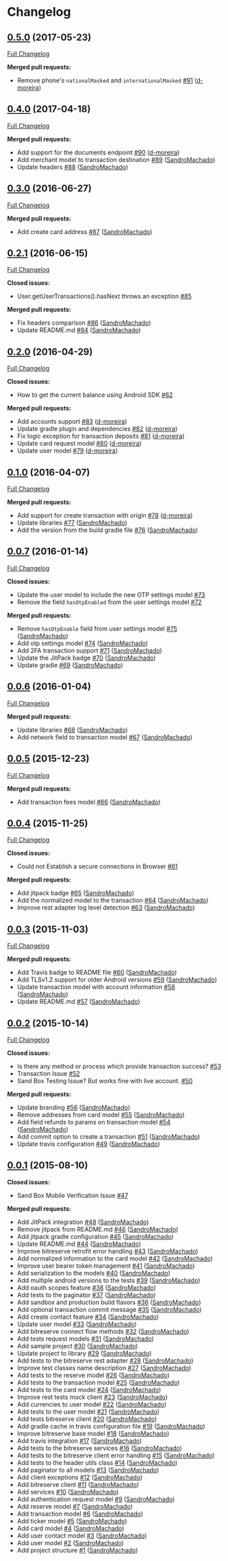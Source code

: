 # Changelog

## [0.5.0](https://github.com/uphold/uphold-sdk-android/tree/0.5.0) (2017-05-23)
[Full Changelog](https://github.com/uphold/uphold-sdk-android/compare/0.4.0...0.5.0)

**Merged pull requests:**

- Remove phone's `nationalMasked` and `internationalMasked` [\#91](https://github.com/uphold/uphold-sdk-android/pull/91) ([d-moreira](https://github.com/d-moreira))

## [0.4.0](https://github.com/uphold/uphold-sdk-android/tree/0.4.0) (2017-04-18)
[Full Changelog](https://github.com/uphold/uphold-sdk-android/compare/0.3.0...0.4.0)

**Merged pull requests:**

- Add support for the documents endpoint [\#90](https://github.com/uphold/uphold-sdk-android/pull/90) ([d-moreira](https://github.com/d-moreira))
- Add merchant model to transaction destination [\#89](https://github.com/uphold/uphold-sdk-android/pull/89) ([SandroMachado](https://github.com/SandroMachado))
- Update headers [\#88](https://github.com/uphold/uphold-sdk-android/pull/88) ([SandroMachado](https://github.com/SandroMachado))

## [0.3.0](https://github.com/uphold/uphold-sdk-android/tree/0.3.0) (2016-06-27)
[Full Changelog](https://github.com/uphold/uphold-sdk-android/compare/0.2.1...0.3.0)

**Merged pull requests:**

- Add create card address [\#87](https://github.com/uphold/uphold-sdk-android/pull/87) ([SandroMachado](https://github.com/SandroMachado))

## [0.2.1](https://github.com/uphold/uphold-sdk-android/tree/0.2.1) (2016-06-15)
[Full Changelog](https://github.com/uphold/uphold-sdk-android/compare/0.2.0...0.2.1)

**Closed issues:**

- User.getUserTransactions\(\).hasNext throws an exception  [\#85](https://github.com/uphold/uphold-sdk-android/issues/85)

**Merged pull requests:**

- Fix headers comparison [\#86](https://github.com/uphold/uphold-sdk-android/pull/86) ([SandroMachado](https://github.com/SandroMachado))
- Update README.md [\#84](https://github.com/uphold/uphold-sdk-android/pull/84) ([SandroMachado](https://github.com/SandroMachado))

## [0.2.0](https://github.com/uphold/uphold-sdk-android/tree/0.2.0) (2016-04-29)
[Full Changelog](https://github.com/uphold/uphold-sdk-android/compare/0.1.0...0.2.0)

**Closed issues:**

- How to get the current balance using Android SDK [\#62](https://github.com/uphold/uphold-sdk-android/issues/62)

**Merged pull requests:**

- Add accounts support [\#83](https://github.com/uphold/uphold-sdk-android/pull/83) ([d-moreira](https://github.com/d-moreira))
- Update gradle plugin and dependencies [\#82](https://github.com/uphold/uphold-sdk-android/pull/82) ([d-moreira](https://github.com/d-moreira))
- Fix logic exception for transaction deposits [\#81](https://github.com/uphold/uphold-sdk-android/pull/81) ([d-moreira](https://github.com/d-moreira))
- Update card request model [\#80](https://github.com/uphold/uphold-sdk-android/pull/80) ([d-moreira](https://github.com/d-moreira))
- Update user model [\#79](https://github.com/uphold/uphold-sdk-android/pull/79) ([d-moreira](https://github.com/d-moreira))

## [0.1.0](https://github.com/uphold/uphold-sdk-android/tree/0.1.0) (2016-04-07)
[Full Changelog](https://github.com/uphold/uphold-sdk-android/compare/0.0.7...0.1.0)

**Merged pull requests:**

- Add support for create transaction with origin [\#78](https://github.com/uphold/uphold-sdk-android/pull/78) ([d-moreira](https://github.com/d-moreira))
- Update libraries [\#77](https://github.com/uphold/uphold-sdk-android/pull/77) ([SandroMachado](https://github.com/SandroMachado))
- Add the version from the build gradle file [\#76](https://github.com/uphold/uphold-sdk-android/pull/76) ([SandroMachado](https://github.com/SandroMachado))

## [0.0.7](https://github.com/uphold/uphold-sdk-android/tree/0.0.7) (2016-01-14)
[Full Changelog](https://github.com/uphold/uphold-sdk-android/compare/0.0.6...0.0.7)

**Closed issues:**

- Update the user model to include the new OTP settings model [\#73](https://github.com/uphold/uphold-sdk-android/issues/73)
- Remove the field `hasOtpEnabled` from the user settings model [\#72](https://github.com/uphold/uphold-sdk-android/issues/72)

**Merged pull requests:**

- Remove `hasOtpEnable` field from user settings model [\#75](https://github.com/uphold/uphold-sdk-android/pull/75) ([SandroMachado](https://github.com/SandroMachado))
- Add otp settings model [\#74](https://github.com/uphold/uphold-sdk-android/pull/74) ([SandroMachado](https://github.com/SandroMachado))
- Add 2FA transaction support [\#71](https://github.com/uphold/uphold-sdk-android/pull/71) ([SandroMachado](https://github.com/SandroMachado))
- Update the JitPack badge [\#70](https://github.com/uphold/uphold-sdk-android/pull/70) ([SandroMachado](https://github.com/SandroMachado))
- Update gradle [\#69](https://github.com/uphold/uphold-sdk-android/pull/69) ([SandroMachado](https://github.com/SandroMachado))

## [0.0.6](https://github.com/uphold/uphold-sdk-android/tree/0.0.6) (2016-01-04)
[Full Changelog](https://github.com/uphold/uphold-sdk-android/compare/0.0.5...0.0.6)

**Merged pull requests:**

- Update libraries [\#68](https://github.com/uphold/uphold-sdk-android/pull/68) ([SandroMachado](https://github.com/SandroMachado))
- Add network field to transaction model [\#67](https://github.com/uphold/uphold-sdk-android/pull/67) ([SandroMachado](https://github.com/SandroMachado))

## [0.0.5](https://github.com/uphold/uphold-sdk-android/tree/0.0.5) (2015-12-23)
[Full Changelog](https://github.com/uphold/uphold-sdk-android/compare/0.0.4...0.0.5)

**Merged pull requests:**

- Add transaction fees model [\#66](https://github.com/uphold/uphold-sdk-android/pull/66) ([SandroMachado](https://github.com/SandroMachado))

## [0.0.4](https://github.com/uphold/uphold-sdk-android/tree/0.0.4) (2015-11-25)
[Full Changelog](https://github.com/uphold/uphold-sdk-android/compare/0.0.3...0.0.4)

**Closed issues:**

- Could not Establish a secure connections in Browser [\#61](https://github.com/uphold/uphold-sdk-android/issues/61)

**Merged pull requests:**

- Add jitpack badge [\#65](https://github.com/uphold/uphold-sdk-android/pull/65) ([SandroMachado](https://github.com/SandroMachado))
- Add the normalized model to the transaction [\#64](https://github.com/uphold/uphold-sdk-android/pull/64) ([SandroMachado](https://github.com/SandroMachado))
- Improve rest adapter log level detection [\#63](https://github.com/uphold/uphold-sdk-android/pull/63) ([SandroMachado](https://github.com/SandroMachado))

## [0.0.3](https://github.com/uphold/uphold-sdk-android/tree/0.0.3) (2015-11-03)
[Full Changelog](https://github.com/uphold/uphold-sdk-android/compare/0.0.2...0.0.3)

**Merged pull requests:**

- Add Travis badge to README file [\#60](https://github.com/uphold/uphold-sdk-android/pull/60) ([SandroMachado](https://github.com/SandroMachado))
- Add TLSv1.2 support for older Android versions [\#59](https://github.com/uphold/uphold-sdk-android/pull/59) ([SandroMachado](https://github.com/SandroMachado))
- Update transaction model with account information [\#58](https://github.com/uphold/uphold-sdk-android/pull/58) ([SandroMachado](https://github.com/SandroMachado))
- Update README.md [\#57](https://github.com/uphold/uphold-sdk-android/pull/57) ([SandroMachado](https://github.com/SandroMachado))

## [0.0.2](https://github.com/uphold/uphold-sdk-android/tree/0.0.2) (2015-10-14)
[Full Changelog](https://github.com/uphold/uphold-sdk-android/compare/0.0.1...0.0.2)

**Closed issues:**

- Is there any method or process which provide transaction success? [\#53](https://github.com/uphold/uphold-sdk-android/issues/53)
- Transaction Issue  [\#52](https://github.com/uphold/uphold-sdk-android/issues/52)
- Sand Box Testing Issue? But works fine with live account. [\#50](https://github.com/uphold/uphold-sdk-android/issues/50)

**Merged pull requests:**

- Update branding [\#56](https://github.com/uphold/uphold-sdk-android/pull/56) ([SandroMachado](https://github.com/SandroMachado))
- Remove addresses from card model [\#55](https://github.com/uphold/uphold-sdk-android/pull/55) ([SandroMachado](https://github.com/SandroMachado))
- Add field refunds to params on transaction model [\#54](https://github.com/uphold/uphold-sdk-android/pull/54) ([SandroMachado](https://github.com/SandroMachado))
- Add commit option to create a transaction [\#51](https://github.com/uphold/uphold-sdk-android/pull/51) ([SandroMachado](https://github.com/SandroMachado))
- Update travis configuration [\#49](https://github.com/uphold/uphold-sdk-android/pull/49) ([SandroMachado](https://github.com/SandroMachado))

## [0.0.1](https://github.com/uphold/uphold-sdk-android/tree/0.0.1) (2015-08-10)
**Closed issues:**

- Sand Box Mobile Verification Issue [\#47](https://github.com/uphold/uphold-sdk-android/issues/47)

**Merged pull requests:**

- Add JitPack integration [\#48](https://github.com/uphold/uphold-sdk-android/pull/48) ([SandroMachado](https://github.com/SandroMachado))
- Remove jitpack from README.md [\#46](https://github.com/uphold/uphold-sdk-android/pull/46) ([SandroMachado](https://github.com/SandroMachado))
- Add jitpack gradle configuration [\#45](https://github.com/uphold/uphold-sdk-android/pull/45) ([SandroMachado](https://github.com/SandroMachado))
- Update README.md [\#44](https://github.com/uphold/uphold-sdk-android/pull/44) ([SandroMachado](https://github.com/SandroMachado))
- Improve bitreserve retrofit error handling [\#43](https://github.com/uphold/uphold-sdk-android/pull/43) ([SandroMachado](https://github.com/SandroMachado))
- Add normalized information to the card model [\#42](https://github.com/uphold/uphold-sdk-android/pull/42) ([SandroMachado](https://github.com/SandroMachado))
- Improve user bearer token management [\#41](https://github.com/uphold/uphold-sdk-android/pull/41) ([SandroMachado](https://github.com/SandroMachado))
- Add serialization to the models [\#40](https://github.com/uphold/uphold-sdk-android/pull/40) ([SandroMachado](https://github.com/SandroMachado))
- Add multiple android versions to the tests [\#39](https://github.com/uphold/uphold-sdk-android/pull/39) ([SandroMachado](https://github.com/SandroMachado))
- Add oauth scopes feature [\#38](https://github.com/uphold/uphold-sdk-android/pull/38) ([SandroMachado](https://github.com/SandroMachado))
- Add tests to the paginator [\#37](https://github.com/uphold/uphold-sdk-android/pull/37) ([SandroMachado](https://github.com/SandroMachado))
- Add sandbox and production build flavors [\#36](https://github.com/uphold/uphold-sdk-android/pull/36) ([SandroMachado](https://github.com/SandroMachado))
- Add optional transaction commit message [\#35](https://github.com/uphold/uphold-sdk-android/pull/35) ([SandroMachado](https://github.com/SandroMachado))
- Add create contact feature [\#34](https://github.com/uphold/uphold-sdk-android/pull/34) ([SandroMachado](https://github.com/SandroMachado))
- Update user model [\#33](https://github.com/uphold/uphold-sdk-android/pull/33) ([SandroMachado](https://github.com/SandroMachado))
- Add bitreserve connect flow methods [\#32](https://github.com/uphold/uphold-sdk-android/pull/32) ([SandroMachado](https://github.com/SandroMachado))
- Add tests request models [\#31](https://github.com/uphold/uphold-sdk-android/pull/31) ([SandroMachado](https://github.com/SandroMachado))
- Add sample project [\#30](https://github.com/uphold/uphold-sdk-android/pull/30) ([SandroMachado](https://github.com/SandroMachado))
- Update project to library [\#29](https://github.com/uphold/uphold-sdk-android/pull/29) ([SandroMachado](https://github.com/SandroMachado))
- Add tests to the bitreserve rest adapter [\#28](https://github.com/uphold/uphold-sdk-android/pull/28) ([SandroMachado](https://github.com/SandroMachado))
- Improve test classes name description [\#27](https://github.com/uphold/uphold-sdk-android/pull/27) ([SandroMachado](https://github.com/SandroMachado))
- Add tests to the reserve model [\#26](https://github.com/uphold/uphold-sdk-android/pull/26) ([SandroMachado](https://github.com/SandroMachado))
- Add tests to the transaction model [\#25](https://github.com/uphold/uphold-sdk-android/pull/25) ([SandroMachado](https://github.com/SandroMachado))
-  Add tests to the card model [\#24](https://github.com/uphold/uphold-sdk-android/pull/24) ([SandroMachado](https://github.com/SandroMachado))
- Improve rest tests mock client [\#23](https://github.com/uphold/uphold-sdk-android/pull/23) ([SandroMachado](https://github.com/SandroMachado))
- Add currencies to user model [\#22](https://github.com/uphold/uphold-sdk-android/pull/22) ([SandroMachado](https://github.com/SandroMachado))
- Add tests to the user model [\#21](https://github.com/uphold/uphold-sdk-android/pull/21) ([SandroMachado](https://github.com/SandroMachado))
- Add tests bitreserve client [\#20](https://github.com/uphold/uphold-sdk-android/pull/20) ([SandroMachado](https://github.com/SandroMachado))
- Add gradle cache in travis configuration file [\#19](https://github.com/uphold/uphold-sdk-android/pull/19) ([SandroMachado](https://github.com/SandroMachado))
- Improve bitreserve base model [\#18](https://github.com/uphold/uphold-sdk-android/pull/18) ([SandroMachado](https://github.com/SandroMachado))
- Add travis integration [\#17](https://github.com/uphold/uphold-sdk-android/pull/17) ([SandroMachado](https://github.com/SandroMachado))
- Add tests to the bitreserve services [\#16](https://github.com/uphold/uphold-sdk-android/pull/16) ([SandroMachado](https://github.com/SandroMachado))
- Add tests to the bitreserve client error handling [\#15](https://github.com/uphold/uphold-sdk-android/pull/15) ([SandroMachado](https://github.com/SandroMachado))
- Add tests to the header utils class [\#14](https://github.com/uphold/uphold-sdk-android/pull/14) ([SandroMachado](https://github.com/SandroMachado))
- Add paginator to all models [\#13](https://github.com/uphold/uphold-sdk-android/pull/13) ([SandroMachado](https://github.com/SandroMachado))
- Add client exceptions [\#12](https://github.com/uphold/uphold-sdk-android/pull/12) ([SandroMachado](https://github.com/SandroMachado))
- Add bitreserve client [\#11](https://github.com/uphold/uphold-sdk-android/pull/11) ([SandroMachado](https://github.com/SandroMachado))
- Add services [\#10](https://github.com/uphold/uphold-sdk-android/pull/10) ([SandroMachado](https://github.com/SandroMachado))
- Add authentication request model [\#9](https://github.com/uphold/uphold-sdk-android/pull/9) ([SandroMachado](https://github.com/SandroMachado))
- Add reserve model [\#7](https://github.com/uphold/uphold-sdk-android/pull/7) ([SandroMachado](https://github.com/SandroMachado))
- Add transaction model [\#6](https://github.com/uphold/uphold-sdk-android/pull/6) ([SandroMachado](https://github.com/SandroMachado))
- Add ticker model [\#5](https://github.com/uphold/uphold-sdk-android/pull/5) ([SandroMachado](https://github.com/SandroMachado))
- Add card model [\#4](https://github.com/uphold/uphold-sdk-android/pull/4) ([SandroMachado](https://github.com/SandroMachado))
- Add user contact model [\#3](https://github.com/uphold/uphold-sdk-android/pull/3) ([SandroMachado](https://github.com/SandroMachado))
- Add user model [\#2](https://github.com/uphold/uphold-sdk-android/pull/2) ([SandroMachado](https://github.com/SandroMachado))
- Add project structure [\#1](https://github.com/uphold/uphold-sdk-android/pull/1) ([SandroMachado](https://github.com/SandroMachado))
